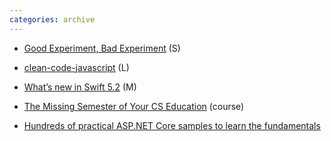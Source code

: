 ```yaml
---
categories: archive
---
```


- [Good Experiment, Bad Experiment](https://www.reforge.com/blog/good-experiment-bad-experiment "https://www.reforge.com/blog/good-experiment-bad-experiment") (S)

- [clean-code-javascript](https://github.com/ryanmcdermott/clean-code-javascript "https://github.com/ryanmcdermott/clean-code-javascript") (L)

- [What’s new in Swift 5.2](https://www.hackingwithswift.com/articles/212/whats-new-in-swift-5-2 "https://www.hackingwithswift.com/articles/212/whats-new-in-swift-5-2") (M)

- [The Missing Semester of Your CS Education](https://missing.csail.mit.edu/ "https://missing.csail.mit.edu/") (course)

- [Hundreds of practical ASP.NET Core samples to learn the fundamentals](https://www.hanselman.com/blog/HundredsOfPracticalASPNETCoreSamplesToLearnTheFundamentals.aspx "https://www.hanselman.com/blog/HundredsOfPracticalASPNETCoreSamplesToLearnTheFundamentals.aspx")
